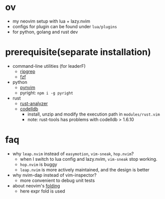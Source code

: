 # ov
- my neovim setup with lua + lazy.nvim
- configs for plugin can be found under `lua/plugins`
- for python, golang and rust dev

# prerequisite(separate installation)
- command-line utilities (for leaderF)
  - [ripgrep](https://github.com/BurntSushi/ripgrep)
  - [fzf](https://github.com/junegunn/fzf)
- python
  - [pynvim](https://github.com/neovim/pynvim)
  - pyright: `npm i -g pyright`
- rust
  - [rust-analyzer](https://rust-analyzer.github.io/manual.html#installation)
  - [codelldb](https://github.com/vadimcn/vscode-lldb/releases)
    - install, unzip and modify the execution path in `modules/rust.vim`
    - note: rust-tools has problems with codelldb > 1.6.10

# faq
- why `leap.nvim` instead of `easymotion`, `vim-sneak`, `hop.nvim`?
    - when I switch to lua config and lazy.nvim, `vim-sneak` stop working.
    - `hop.nvim` is buggy
    - `leap.nvim` is more actively maintained, and the design is better
- why nvim-dap instead of vim-inspector?
  - more convenient to debug unit tests
- about neovim's [folding](https://neovim.io/doc/user/fold.html)
  - here expr fold is used
